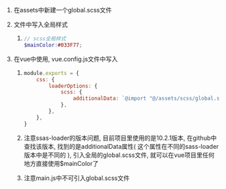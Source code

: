 1. 在assets中新建一个global.scss文件

2. 文件中写入全局样式

   1. ```scss
      // scss全局样式
      $mainColor:#033F77;
      ```

3. 在vue中使用, vue.config.js文件中写入

   1. ```js
      module.exports = {
          css: {
              loaderOptions: {
                  scss: {
                      additionalData: `@import "@/assets/scss/global.scss";`,
                  },
              },
          },
      }
      ```

   2. 注意ssas-loader的版本问题, 目前项目里使用的是10.2.1版本, 在github中查找该版本, 找到的是additionalData属性( 这个属性在不同的sass-loader版本中是不同的 ), 引入全局的global.scss文件, 就可以在vue项目里任何地方直接使用$mainColor了

   3. 注意main.js中不可引入global.scss文件